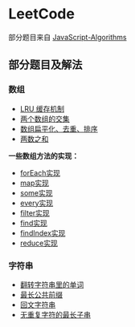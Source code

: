 # LeetCode 

部分题目来自 [JavaScript-Algorithms](https://github.com/sisterAn/JavaScript-Algorithms)

## 部分题目及解法
### 数组
* [LRU 缓存机制](./Array/LRU.js)
* [两个数组的交集](./Array/arr-sameItem.js)
* [数组扁平化、去重、排序](./Array/arr-flat-uni-sort.js)
* [两数之和](./Array/arr-sum.js)

**一些数组方法的实现：**
* [forEach实现](./Array/array_forEach.js)
* [map实现](./Array/array_map.js)
* [some实现](./Array/array_some.js)
* [every实现](./Array/array_every.js)
* [filter实现](./Array/array_filter.js)
* [find实现](./Array/array_find.js)
* [findIndex实现](./Array/array_findIndex.js)
* [reduce实现](./Array/array_reduce.js)

### 字符串
* [翻转字符串里的单词](./String/reverse-words.js)
* [最长公共前缀](./String\max-common-prefix.js)
* [回文字符串](./String/reverse-string.js)
* [无重复字符的最长子串](./Array/max-no-repeat.js)